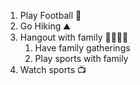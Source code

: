 1. Play Football 🏈
2. Go Hiking ⛰️
3. Hangout with family 👨‍👩‍👦‍👦
   1. Have family gatherings
   2. Play sports with family
4. Watch sports 📺
